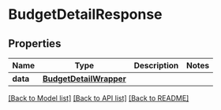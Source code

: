 # BudgetDetailResponse

## Properties
Name | Type | Description | Notes
------------ | ------------- | ------------- | -------------
**data** | [**BudgetDetailWrapper**](BudgetDetailWrapper.md) |  | 

[[Back to Model list]](../README.md#documentation-for-models) [[Back to API list]](../README.md#documentation-for-api-endpoints) [[Back to README]](../README.md)

